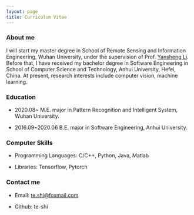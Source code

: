 ```yaml
---
layout: page
title: Curriculum Vitae 
---
```

### About me

I will start my master degree in School of Remote Sensing and Information Engineering, Wuhan University, under the supervision of Prof. <a href="http://www.escience.cn/people/liyansheng01/index.html">Yansheng Li</a>. Before that, I have received my bachelor degree in Software Engineering in School of Computer Science and Technology, Anhui University, Hefei, China. At present, research interests include computer vision, machine learning.


### Education

* 2020.08~ M.E. major in Pattern Recognition and Intelligent System, Wuhan University.

* 2016.09~2020.06 B.E. major in Software Engineering, Anhui University.	


### Computer Skills

* Programming Languages: C/C++, Python, Java, Matlab

* Libraries: Tensorflow, Pytorch

### Contact me  

* Email: te.shi@foxmail.com   

* Github: te-shi    






